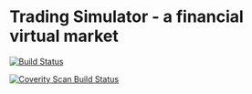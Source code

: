 Trading Simulator - a financial virtual market
===================================================

[![Build Status](https://travis-ci.org/LeFlou/TradingSimulator.svg?branch=master)](https://travis-ci.org/LeFlou/tradingsimulator)

<a href="https://scan.coverity.com/projects/5372">
  <img alt="Coverity Scan Build Status"
       src="https://scan.coverity.com/projects/5372/badge.svg"/>
</a>
